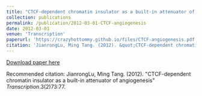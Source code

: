 ```yaml
---
title: "CTCF-dependent chromatin insulator as a built-in attenuator of angiogenesis"
collection: publications
permalink: /publication/2012-03-01-CTCF-angiogenesis
date: 2012-03-01
venue: 'Transcription'
paperurl: 'https://crazyhottommy.github.io/files/CTCF-angiogenesis.pdf'
citation: 'JianrongLu, Ming Tang. (2012). &quot;CTCF-dependent chromatin insulator as a built-in attenuator of angiogenesis&quot; <i>Transcription</i>.3(2)73:77.'
---
```


<a href='https://crazyhottommy.github.io/files/CTCF-angiogenesis.pdf'>Download paper here</a>

Recommended citation: JianrongLu, Ming Tang. (2012). "CTCF-dependent chromatin insulator as a built-in attenuator of angiogenesis" <i>Transcription</i>.3(2)73:77.